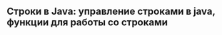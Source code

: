 Строки в Java: управление строками в java, функции для работы со строками
-------------------------------------------------------------------------